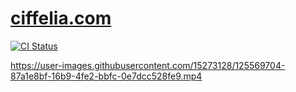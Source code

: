 # [ciffelia.com](https://ciffelia.com/)
[![CI Status](https://github.com/ciffelia/ciffelia.com/workflows/CI/badge.svg?branch=master)](https://github.com/ciffelia/ciffelia.com/actions?query=workflow%3ACI+branch%3Amaster)

https://user-images.githubusercontent.com/15273128/125569704-87a1e8bf-16b9-4fe2-bbfc-0e7dcc528fe9.mp4
